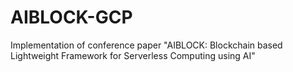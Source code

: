 # AIBLOCK-GCP
Implementation of conference paper "AIBLOCK: Blockchain based Lightweight Framework for Serverless Computing using AI"
